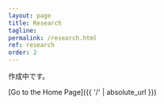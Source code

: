 ```yaml
---
layout: page
title: Research
tagline: 
permalink: /research.html
ref: research
order: 2
---
```


作成中です。

[Go to the Home Page]({{ '/' | absolute_url }})
